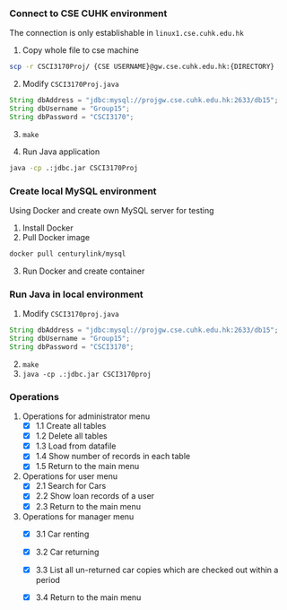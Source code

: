 ### Connect to CSE CUHK environment

The connection is only establishable in `linux1.cse.cuhk.edu.hk`

1. Copy whole file to cse machine
```bash
scp -r CSCI3170Proj/ {CSE USERNAME}@gw.cse.cuhk.edu.hk:{DIRECTORY}
```

2. Modify `CSCI3170Proj.java`

```java
String dbAddress = "jdbc:mysql://projgw.cse.cuhk.edu.hk:2633/db15";
String dbUsername = "Group15";
String dbPassword = "CSCI3170";
```

3. `make`

4. Run Java application
```bash
java -cp .:jdbc.jar CSCI3170Proj
```

### Create local MySQL environment

Using Docker and create own MySQL server for testing

1. Install Docker
2. Pull Docker image

```bash
docker pull centurylink/mysql
```

3. Run Docker and create container


### Run Java in local environment

1. Modify `CSCI3170proj.java`

```java
String dbAddress = "jdbc:mysql://projgw.cse.cuhk.edu.hk:2633/db15";
String dbUsername = "Group15";
String dbPassword = "CSCI3170";
```

2. `make`
3. `java -cp .:jdbc.jar CSCI3170proj`


### Operations ###

1. Operations for administrator menu
	- [x] 1.1 Create all tables
	- [x] 1.2 Delete all tables
	- [x] 1.3 Load from datafile
	- [x] 1.4 Show number of records in each table
	- [x] 1.5 Return to the main menu

2. Operations for user menu
	- [x] 2.1 Search for Cars
	- [x] 2.2 Show loan records of a user
	- [x] 2.3 Return to the main menu

3. Operations for manager menu
	- [x] 3.1 Car renting
	- [x] 3.2 Car returning
	- [x] 3.3 List all un-returned car copies which are checked out within a period
	- [x] 3.4 Return to the main menu




